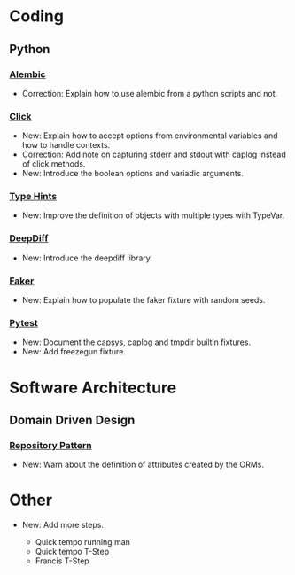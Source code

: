 # Coding

## Python

### [Alembic](alembic.md)

* Correction: Explain how to use alembic from a python scripts and not.

### [Click](click.md)

* New: Explain how to accept options from environmental variables and how to handle contexts.
* Correction: Add note on capturing stderr and stdout with caplog instead of click methods.
* New: Introduce the boolean options and variadic arguments.

### [Type Hints](type_hints.md)

* New: Improve the definition of objects with multiple types with TypeVar.

### [DeepDiff](deepdiff.md)

* New: Introduce the deepdiff library.

### [Faker](faker.md)

* New: Explain how to populate the faker fixture with random seeds.

### [Pytest](pytest.md)

* New: Document the capsys, caplog and tmpdir builtin fixtures.
* New: Add freezegun fixture.

# Software Architecture

## Domain Driven Design

### [Repository Pattern](repository_pattern.md)

* New: Warn about the definition of attributes created by the ORMs.

# Other

* New: Add more steps.

    * Quick tempo running man
    * Quick tempo T-Step
    * Francis T-Step
